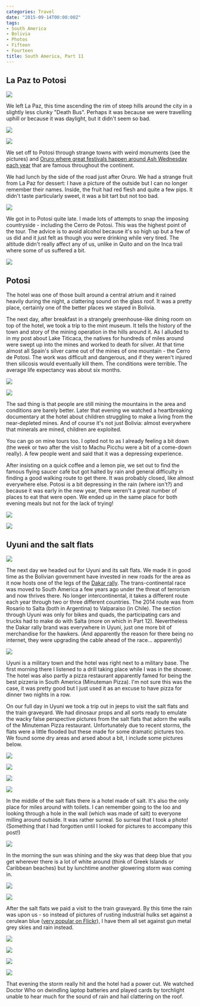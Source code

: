 ```yaml
---
categories: Travel
date: "2015-09-14T00:00:00Z"
tags:
- South America
- Bolivia
- Photos
- Fifteen
- Fourteen
title: South America, Part 11
---
```


## La Paz to Potosi

![](./01.jpg)

We left La Paz, this time ascending the rim of steep hills around the city in a slightly less clunky "Death Bus". Perhaps it was because we were travelling uphill or because it was daylight, but it didn't seem so bad.

![](./02.jpg)

![](./03.jpg)

We set off to Potosi through strange towns with weird monuments (see the pictures) and [Oruro where great festivals happen around Ash Wednesday each year](http://www.lonelyplanet.com/bolivia/the-southwest/oruro/travel-tips-and-articles/76305) that are famous throughout the continent.

We had lunch by the side of the road just after Oruro. We had a strange fruit from La Paz for dessert: I have a picture of the outside but I can no longer remember their names. Inside, the fruit had red flesh and quite a few pips. It didn't taste particularly sweet, it was a bit tart but not too bad.

![](./04.jpg)

We got in to Potosi quite late. I made lots of attempts to snap the imposing countryside - including the Cerro de Potosi. This was the highest point of the tour. The advice is to avoid alcohol because it's so high up but a few of us did and it just felt as though you were drinking while very tired. The altitude didn't really affect any of us, unlike in Quito and on the Inca trail where some of us suffered a bit.

![](./05.jpg)

## Potosi

The hotel was one of those built around a central atrium and it rained heavily during the night, a clattering sound on the glass roof. It was a pretty place, certainly one of the better places we stayed in Bolivia.

The next day, after breakfast in a strangely greenhouse-like dining room on top of the hotel, we took a trip to the mint museum. It tells the history of the town and story of the mining operation in the hills around it. As I alluded to in my post about Lake Titicaca, the natives for hundreds of miles around were swept up into the mines and worked to death for silver. At that time almost all Spain's silver came out of the mines of one mountain - the Cerro de Potosi. The work was difficult and dangerous, and if they weren't injured then silicosis would eventually kill them. The conditions were terrible. The average life expectancy was about six months.

![](./06.jpg)

![](./07.jpg)

The sad thing is that people are still mining the mountains in the area and conditions are barely better. Later that evening we watched a heartbreaking documentary at the hotel about children struggling to make a living from the near-depleted mines. And of course it's not just Bolivia: almost everywhere that minerals are mined, children are exploited.

You can go on mine tours too. I opted not to as I already feeling a bit down (the week or two after the visit to Machu Picchu were a bit of a come-down really). A few people went and said that it was a depressing experience.

After insisting on a quick coffee and a lemon pie, we set out to find the famous flying saucer café but got halted by rain and general difficulty in finding a good walking route to get there. It was probably closed, like almost everywhere else. Potosi is a bit depressing in the rain (where isn't?) and because it was early in the new year, there weren't a great number of places to eat that were open. We ended up in the same place for both evening meals but not for the lack of trying!

![](./08.jpg)

![](./09.jpg)

## Uyuni and the salt flats

![](./10.jpg)

The next day we headed out for Uyuni and its salt flats. We made it in good time as the Bolivian government have invested in new roads for the area as it now hosts one of the legs of the [Dakar rally](http://www.dakar.com/index_DAKus.html). The trans-continental race was moved to South America a few years ago under the threat of terrorism and now thrives there. No longer intercontinental, it takes a different route each year through two or three different countries. The 2014 route was from Rosario to Salta (both in Argentina) to Valparaiso (in Chile). The section through Uyuni was only for bikes and quads, the participating cars and trucks had to make do with Salta (more on which in Part 12). Nevertheless the Dakar rally brand was everywhere in Uyuni, just one more bit of merchandise for the hawkers. (And apparently the reason for there being no internet, they were upgrading the cable ahead of the race... apparently)

![](./11.jpg)

Uyuni is a military town and the hotel was right next to a military base. The first morning there I listened to a drill taking place while I was in the shower. The hotel was also partly a pizza restaurant apparently famed for being the best pizzeria in South America (Minuteman Pizza). I'm not sure this was the case, it was pretty good but I just used it as an excuse to have pizza for dinner two nights in a row.

On our full day in Uyuni we took a trip out in jeeps to visit the salt flats and the train graveyard. We had dinosaur props and all sorts ready to emulate the wacky false perspective pictures from the salt flats that adorn the walls of the Minuteman Pizza restaurant. Unfortunately due to recent storms, the flats were a little flooded but these made for some dramatic pictures too. We found some dry areas and arsed about a bit, I include some pictures below.

![](./12.jpg)

![](./13.jpg)

![](./14.jpg)

![](./15.jpg)

In the middle of the salt flats there is a hotel made of salt. It's also the only place for miles around with toilets. I can remember going to the loo and looking through a hole in the wall (which was made of salt) to everyone milling around outside. It was rather surreal. So surreal that I took a photo! (Something that I had forgotten until I looked for pictures to accompany this post!)

![](./16.jpg)

In the morning the sun was shining and the sky was that deep blue that you get wherever there is a lot of white around (think of Greek Islands or Caribbean beaches) but by lunchtime another glowering storm was coming in.

![](./17.jpg)

![](./18.jpg)

After the salt flats we paid a visit to the train graveyard. By this time the rain was upon us - so instead of pictures of rusting industrial hulks set against a cerulean blue ([very popular on Flickr](https://www.flickr.com/search/?text=uyuni%20trains)), I have them all set against gun metal grey skies and rain instead.

![](./19.jpg)

![](./20.jpg)

![](./21.jpg)

![](./22.jpg)

That evening the storm really hit and the hotel had a power cut. We watched Doctor Who on dwindling laptop batteries and played cards by torchlight unable to hear much for the sound of rain and hail clattering on the roof.